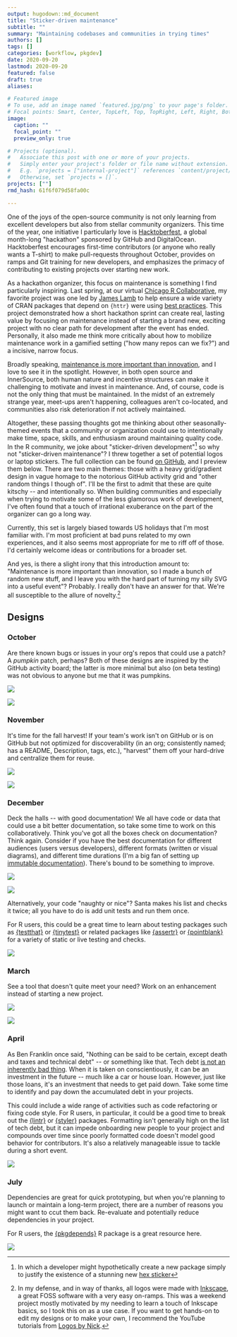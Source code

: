 ```yaml
---
output: hugodown::md_document
title: "Sticker-driven maintenance"
subtitle: ""
summary: "Maintaining codebases and communities in trying times"
authors: []
tags: []
categories: [workflow, pkgdev]
date: 2020-09-20
lastmod: 2020-09-20
featured: false
draft: true
aliases:

# Featured image
# To use, add an image named `featured.jpg/png` to your page's folder.
# Focal points: Smart, Center, TopLeft, Top, TopRight, Left, Right, BottomLeft, Bottom, BottomRight.
image:
  caption: ""
  focal_point: ""
  preview_only: true

# Projects (optional).
#   Associate this post with one or more of your projects.
#   Simply enter your project's folder or file name without extension.
#   E.g. `projects = ["internal-project"]` references `content/project/deep-learning/index.md`.
#   Otherwise, set `projects = []`.
projects: [""]
rmd_hash: 61f6f079d58fa00c

---
```


One of the joys of the open-source community is not only learning from excellent developers but also from stellar community organizers. This time of the year, one initiative I particularly love is [Hacktoberfest](https://hacktoberfest.digitalocean.com/), a global month-long "hackathon" sponsored by GitHub and DigitalOcean. Hacktoberfest encourages first-time contributors (or anyone who really wants a T-shirt) to make pull-requests throughout October, provides on ramps and Git training for new developers, and emphasizes the primacy of contributing to existing projects over starting new work.

As a hackathon organizer, this focus on maintenance is something I find particularly inspiring. Last spring, at our virtual [Chicago R Collaborative](https://chircollab.github.io/), my favorite project was one led by [James Lamb](https://twitter.com/_jameslamb) to help ensure a wide variety of CRAN packages that depend on `{httr}` were using [best practices](https://github.com/chircollab/chircollab20/issues/1). This project demonstrated how a short hackathon sprint can create real, lasting value by focusing on maintenance instead of starting a brand new, exciting project with no clear path for development after the event has ended. Personally, it also made me think more critically about how to mobilize maintenance work in a gamified setting ("how many repos can we fix?") and a incisive, narrow focus.

Broadly speaking, [maintenance is more important than innovation](https://aeon.co/essays/innovation-is-overvalued-maintenance-often-matters-more), and I love to see it in the spotlight. However, in both open source and InnerSource, both human nature and incentive structures can make it challenging to motivate and invest in maintenance. And, of course, code is not the only thing that must be maintained. In the midst of an extremely strange year, meet-ups aren't happening, colleagues aren't co-located, and communities also risk deterioration if not actively maintained.

Altogether, these passing thoughts got me thinking about other seasonally-themed events that a community or organization could use to intentionally make time, space, skills, and enthusiasm around maintaining quality code. In the R community, we joke about "sticker-driven development"[^1] so why not "sticker-driven maintenance"? I threw together a set of potential logos or laptop stickers. The full collection can be found [on GitHub](https://github.com/emilyriederer/sticker-driven-maintenance), and I preview them below. There are two main themes: those with a heavy grid/gradient design in vague homage to the notorious GitHub activity grid and "other random things I though of". I'll be the first to admit that these are quite kitschy -- and intentionally so. When building communities and especially when trying to motivate some of the less glamorous work of development, I've often found that a touch of irrational exuberance on the part of the organizer can go a long way.

Currently, this set is largely biased towards US holidays that I'm most familiar with. I'm most proficient at bad puns related to my own experiences, and it also seems most appropriate for me to riff off of those. I'd certainly welcome ideas or contributions for a broader set.

And yes, is there a slight irony that this introduction amount to: "Maintenance is more important than innovation, so I made a bunch of random new stuff, and I leave you with the hard part of turning my silly SVG into a useful event"? Probably. I really don't have an answer for that. We're all susceptible to the allure of novelty.[^2]

Designs
-------

### October

Are there known bugs or issues in your org's repos that could use a patch? A *pumpkin* patch, perhaps? Both of these designs are inspired by the GitHub activity board; the latter is more minimal but also (on beta testing) was not obvious to anyone but me that it was pumpkins.

![](https://raw.githubusercontent.com/emilyriederer/sticker-driven-maintenance/master/svg-final/patch-grid.svg)

![](https://raw.githubusercontent.com/emilyriederer/sticker-driven-maintenance/master/svg-final/patch-grid-minimal.svg)

### November

It's time for the fall harvest! If your team's work isn't on GitHub or is on GitHub but not optimized for discoverability (in an org; consistently named; has a README, Description, tags, etc.), "harvest" them off your hard-drive and centralize them for reuse.

![](https://raw.githubusercontent.com/emilyriederer/sticker-driven-maintenance/master/svg-final/harvest-grid.svg)

![](https://raw.githubusercontent.com/emilyriederer/sticker-driven-maintenance/master/svg-final/harvest-badge.svg)

### December

Deck the halls -- with good documentation! We all have code or data that could use a bit better documentation, so take some time to work on this collaboratively. Think you've got all the boxes check on documentation? Think again. Consider if you have the best documentation for different audiences (users versus developers), different formats (written or visual diagrams), and different time durations (I'm a big fan of setting up [immutable documentation](https://codeascraft.com/2018/10/10/etsys-experiment-with-immutable-documentation/)). There's bound to be something to improve.

![](https://raw.githubusercontent.com/emilyriederer/sticker-driven-maintenance/master/svg-final/holiday-lights-grid.svg)

![](https://raw.githubusercontent.com/emilyriederer/sticker-driven-maintenance/master/svg-final/ornaments-grid.svg)

Alternatively, your code "naughty or nice"? Santa makes his list and checks it twice; all you have to do is add unit tests and run them once.

For R users, this could be a great time to learn about testing packages such as [{testthat}](https://testthat.r-lib.org/) or [{tinytest}](https://cran.r-project.org/web/packages/tinytest/index.html) or related packages like [{assertr}](https://cran.r-project.org/web/packages/assertr/index.html) or [{pointblank}](https://rich-iannone.github.io/pointblank/index.html) for a variety of static or live testing and checks.

![](https://raw.githubusercontent.com/emilyriederer/sticker-driven-maintenance/master/svg-final/naughty-nice-badge.svg)

### March

See a tool that doesn't quite meet your need? Work on an enhancement instead of starting a new project.

![](https://raw.githubusercontent.com/emilyriederer/sticker-driven-maintenance/master/svg-final/eggs-badge.svg)

![](https://raw.githubusercontent.com/emilyriederer/sticker-driven-maintenance/master/svg-final/eggs-grid.svg)

### April

As Ben Franklin once said, "Nothing can be said to be certain, except death and taxes and technical debt" -- or something like that. Tech debt [is not an inherently bad thing](https://changelog.com/podcast/379). When it is taken on conscientiously, it can be an investment in the future -- much like a car or house loan. However, just like those loans, it's an investment that needs to get paid down. Take some time to identify and pay down the accumulated debt in your projects.

This could include a wide range of activities such as code refactoring or fixing code style. For R users, in particular, it could be a good time to break out the [{lintr}](https://github.com/jimhester/lintr) or [{styler}](https://styler.r-lib.org/) packages. Formatting isn't generally high on the list of tech debt, but it can impede onboarding new people to your project and compounds over time since poorly formatted code doesn't model good behavior for contributors. It's also a relatively manageable issue to tackle during a short event.

![](https://raw.githubusercontent.com/emilyriederer/sticker-driven-maintenance/master/svg-final/tax-grid.svg)

### July

Dependencies are great for quick prototyping, but when you're planning to launch or maintain a long-term project, there are a number of reasons you might want to ccut them back. Re-evaluate and potentially reduce dependencies in your project.

For R users, the [{pkgdepends}](https://github.com/r-lib/pkgdepends) R package is a great resource here.

![](https://raw.githubusercontent.com/emilyriederer/sticker-driven-maintenance/master/svg-final/dependencies-badge.svg)

[^1]: In which a developer might hypothetically create a new package simply to justify the existence of a stunning new [hex sticker](http://hexb.in/)

[^2]: In my defense, and in way of thanks, all logos were made with [Inkscape](inkscape.org), a great FOSS software with a very easy on-ramps. This was a weekend project mostly motivated by my needing to learn a touch of Inkscape basics, so I took this on as a use case. If you want to get hands-on to edit my designs or to make your own, I recommend the YouTube tutorials from [Logos by Nick](https://logosbynick.com/).

